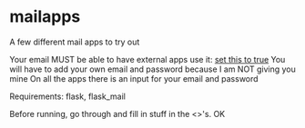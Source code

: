 # mailapps
A few different mail apps to try out

Your email MUST be able to have external apps use it: <a href='https://myaccount.google.com/lesssecureapps?pli=1'> set this to true</a>
You will have to add your own email and password because I am NOT giving you mine
On all the apps there is an input for your email and password

Requirements: flask, flask_mail

Before running, go through and fill in stuff in the <>'s. OK
